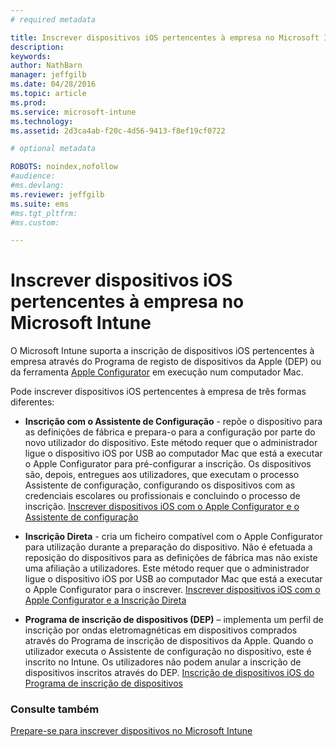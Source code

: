 ```yaml
---
# required metadata

title: Inscrever dispositivos iOS pertencentes à empresa no Microsoft Intune | Microsoft Intune
description:
keywords:
author: NathBarn
manager: jeffgilb
ms.date: 04/28/2016
ms.topic: article
ms.prod:
ms.service: microsoft-intune
ms.technology:
ms.assetid: 2d3ca4ab-f20c-4d56-9413-f8ef19cf0722

# optional metadata

ROBOTS: noindex,nofollow
#audience:
#ms.devlang:
ms.reviewer: jeffgilb
ms.suite: ems
#ms.tgt_pltfrm:
#ms.custom:

---
```


# Inscrever dispositivos iOS pertencentes à empresa no Microsoft Intune
O Microsoft Intune suporta a inscrição de dispositivos iOS pertencentes à empresa através do Programa de registo de dispositivos da Apple (DEP) ou da ferramenta [Apple Configurator](http://go.microsoft.com/fwlink/?LinkId=518017) em execução num computador Mac.

Pode inscrever dispositivos iOS pertencentes à empresa de três formas diferentes:

-   **Inscrição com o Assistente de Configuração** - repõe o dispositivo para as definições de fábrica e prepara-o para a configuração por parte do novo utilizador do dispositivo. Este método requer que o administrador ligue o dispositivo iOS por USB ao computador Mac que está a executar o Apple Configurator para pré-configurar a inscrição. Os dispositivos são, depois, entregues aos utilizadores, que executam o processo Assistente de configuração, configurando os dispositivos com as credenciais escolares ou profissionais e concluindo o processo de inscrição. [Inscrever dispositivos iOS com o Apple Configurator e o Assistente de configuração](ios-setup-assistant-enrollment-in-microsoft-intune.md)

-   **Inscrição Direta** - cria um ficheiro compatível com o Apple Configurator para utilização durante a preparação do dispositivo. Não é efetuada a reposição do dispositivos para as definições de fábrica mas não existe uma afiliação a utilizadores. Este método requer que o administrador ligue o dispositivo iOS por USB ao computador Mac que está a executar o Apple Configurator para o inscrever. [Inscrever dispositivos iOS com o Apple Configurator e a Inscrição Direta](ios-direct-enrollment-in-microsoft-intune.md)

-   **Programa de inscrição de dispositivos (DEP)** – implementa um perfil de inscrição por ondas eletromagnéticas em dispositivos comprados através do Programa de inscrição de dispositivos da Apple. Quando o utilizador executa o Assistente de configuração no dispositivo, este é inscrito no Intune.  Os utilizadores não podem anular a inscrição de dispositivos inscritos através do DEP. [Inscrição de dispositivos iOS do Programa de inscrição de dispositivos](ios-device-enrollment-program-in-microsoft-intune.md)




### Consulte também
[Prepare-se para inscrever dispositivos no Microsoft Intune](get-ready-to-enroll-devices-in-microsoft-intune.md)


<!--HONumber=May16_HO2-->


